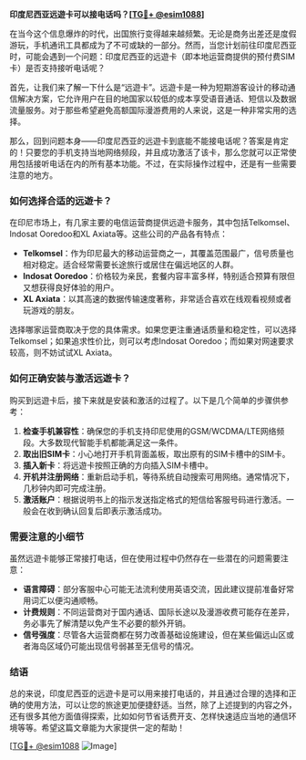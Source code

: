 **印度尼西亚远遊卡可以接电话吗？[[TG💪+ @esim1088](https://t.me/s/esim1088)]**

在当今这个信息爆炸的时代，出国旅行变得越来越频繁。无论是商务出差还是度假游玩，手机通讯工具都成为了不可或缺的一部分。然而，当您计划前往印度尼西亚时，可能会遇到一个问题：印度尼西亚的远遊卡（即本地运营商提供的预付费SIM卡）是否支持接听电话呢？

首先，让我们来了解一下什么是“远遊卡”。远遊卡是一种为短期游客设计的移动通信解决方案，它允许用户在目的地国家以较低的成本享受语音通话、短信以及数据流量服务。对于那些希望避免高额国际漫游费用的人来说，这是一种非常实用的选择。

那么，回到问题本身——印度尼西亚的远遊卡到底能不能接电话呢？答案是肯定的！只要您的手机支持当地网络频段，并且成功激活了该卡，那么您就可以正常使用包括接听电话在内的所有基本功能。不过，在实际操作过程中，还是有一些需要注意的地方。

### 如何选择合适的远遊卡？

在印尼市场上，有几家主要的电信运营商提供远遊卡服务，其中包括Telkomsel、Indosat Ooredoo和XL Axiata等。这些公司的产品各有特点：

- **Telkomsel**：作为印尼最大的移动运营商之一，其覆盖范围最广，信号质量也相对稳定。适合经常需要长途旅行或居住在偏远地区的人群。
- **Indosat Ooredoo**：价格较为亲民，套餐内容丰富多样，特别适合预算有限但又想获得良好体验的用户。
- **XL Axiata**：以其高速的数据传输速度著称，非常适合喜欢在线观看视频或者玩游戏的朋友。

选择哪家运营商取决于您的具体需求。如果您更注重通话质量和稳定性，可以选择Telkomsel；如果追求性价比，则可以考虑Indosat Ooredoo；而如果对网速要求较高，则不妨试试XL Axiata。

### 如何正确安装与激活远遊卡？

购买到远遊卡后，接下来就是安装和激活的过程了。以下是几个简单的步骤供参考：

1. **检查手机兼容性**：确保您的手机支持印尼使用的GSM/WCDMA/LTE网络频段。大多数现代智能手机都能满足这一条件。
2. **取出旧SIM卡**：小心地打开手机背面盖板，取出原有的SIM卡槽中的SIM卡。
3. **插入新卡**：将远遊卡按照正确的方向插入SIM卡槽中。
4. **开机并注册网络**：重新启动手机，等待系统自动搜索可用网络。通常情况下，几秒钟内即可完成注册。
5. **激活账户**：根据说明书上的指示发送指定格式的短信给客服号码进行激活。一般会在收到确认回复后即表示激活成功。

### 需要注意的小细节

虽然远遊卡能够正常接打电话，但在使用过程中仍然存在一些潜在的问题需要注意：

- **语言障碍**：部分客服中心可能无法流利使用英语交流，因此建议提前准备好常用词汇以便沟通顺畅。
- **计费规则**：不同运营商对于国内通话、国际长途以及漫游收费可能存在差异，务必事先了解清楚以免产生不必要的额外开销。
- **信号强度**：尽管各大运营商都在努力改善基础设施建设，但在某些偏远山区或者海岛区域仍可能出现信号弱甚至无信号的情况。

### 结语

总的来说，印度尼西亚的远遊卡是可以用来接打电话的，并且通过合理的选择和正确的使用方法，可以让您的旅途更加便捷舒适。当然，除了上述提到的内容之外，还有很多其他方面值得探索，比如如何节省话费开支、怎样快速适应当地的通信环境等等。希望这篇文章能为大家提供一定的帮助！

[[TG💪+ @esim1088](https://t.me/s/esim1088) ![Image](https://i.postimg.cc/4NQfJmqS/Snipaste-2025-05-13-00-14-12.png)]